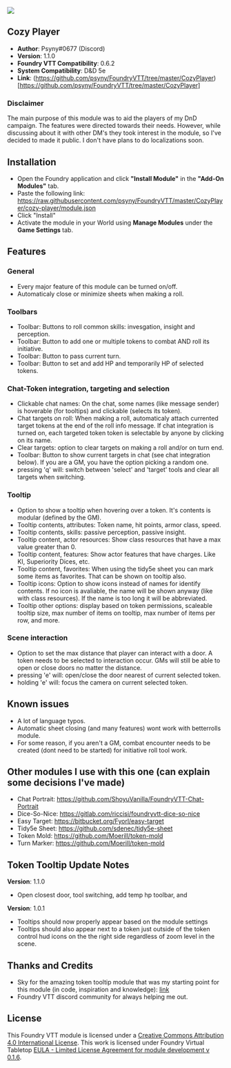 ![](https://img.shields.io/badge/Foundry-v0.6.2-informational)
## Cozy Player

* **Author**: Psyny#0677  (Discord)
* **Version**: 1.1.0
* **Foundry VTT Compatibility**: 0.6.2
* **System Compatibility**: D&D 5e
* **Link**: (https://github.com/psyny/FoundryVTT/tree/master/CozyPlayer)[https://github.com/psyny/FoundryVTT/tree/master/CozyPlayer]

### Disclaimer

The main purpose of this module was to aid the players of my DnD campaign. The features were directed towards their needs.
However, while discussing about it with other DM's they took interest in the module, so I've decided to made it public.
I don't have plans to do localizations soon.

## Installation
* Open the Foundry application and click **"Install Module"** in the **"Add-On Modules"** tab.
* Paste the following link: https://raw.githubusercontent.com/psyny/FoundryVTT/master/CozyPlayer/cozy-player/module.json
* Click "Install"
* Activate the module in your World using **Manage Modules** under the **Game Settings** tab.

## Features

### General
* Every major feature of this module can be turned on/off.
* Automaticaly close or minimize sheets when making a roll. 

### Toolbars
* Toolbar: Buttons to roll common skills: invesgation, insight and perception.
* Toolbar: Button to add one or multiple tokens to combat AND roll its initiative.
* Toolbar: Button to pass current turn.
* Toolbar: Button to set and add HP and temporarily HP of selected tokens.

### Chat-Token integration, targeting and selection
* Clickable chat names: On the chat, some names (like message sender) is hoverable (for tooltips) and clickable (selects its token).
* Chat targets on roll: When making a roll, automaticaly attach currented target tokens at the end of the roll info message. If chat integration is turned on, each targeted token token is selectable by anyone by clicking on its name.
* Clear targets: option to clear targets on making a roll and/or on turn end.
* Toolbar: Button to show current targets in chat (see chat integration below). If you are a GM, you have the option picking a random one.
* pressing 'q' will: switch between 'select' and 'target' tools and clear all targets when switching. 

### Tooltip
* Option to show a tooltip when hovering over a token. It's contents is modular (defined by the GM).
* Tooltip contents, attributes: Token name, hit points, armor class, speed.
* Tooltip contents, skills: passive perception, passive insight.
* Tooltip content, actor resources: Show class resources that have a max value greater than 0.
* Tooltip content, features: Show actor features that have charges. Like KI, Superiority Dices, etc.
* Tooltip content, favorites: When using the tidy5e sheet you can mark some items as favorites. That can be shown on tooltip also.
* Tooltip icons: Option to show icons instead of names for identify contents. If no icon is avaliable, the name will be shown anyway (like with class resources). If the name is too long it will be abbreviated. 
* Tooltip other options: display based on token permissions, scaleable tooltip size, max number of items on tooltip, max number of items per row, and more.

### Scene interaction
* Option to set the max distance that player can interact with a door. A token needs to be selected to interaction occur. GMs will still be able to open or close doors no matter the distance.
* pressing 'e' will: open/close the door nearest of current selected token.
* holding 'e' will: focus the camera on current selected token.

## Known issues
- A lot of language typos.
- Automatic sheet closing (and many features) wont work with betterrolls module.
- For some reason, if you aren't a GM, combat encounter needs to be created (dont need to be started) for initiative roll tool work.

## Other modules I use with this one (can explain some decisions I've made)
* Chat Portrait: https://github.com/ShoyuVanilla/FoundryVTT-Chat-Portrait
* Dice-So-Nice: https://gitlab.com/riccisi/foundryvtt-dice-so-nice
* Easy Target: https://bitbucket.org/Fyorl/easy-target
* Tidy5e Sheet: https://github.com/sdenec/tidy5e-sheet
* Token Mold: https://github.com/Moerill/token-mold
* Turn Marker: https://github.com/Moerill/token-mold

## Token Tooltip Update Notes
**Version**: 1.1.0
* Open closest door, tool switching, add temp hp toolbar, and 

**Version**: 1.0.1
* Tooltips should now properly appear based on the module settings
* Tooltips should also appear next to a token just outside of the token control hud icons on the the right side regardless of zoom level in the scene.

## Thanks and Credits
- Sky for the amazing token tooltip module that was my starting point for this module (in code, inspiration and knowledge): [link](https://github.com/Sky-Captain-13/foundry/tree/master/token-tooltip) 
- Foundry VTT discord community for always helping me out.

## License
This Foundry VTT module is licensed under a [Creative Commons Attribution 4.0 International License](http://creativecommons.org/licenses/by/4.0/).
This work is licensed under Foundry Virtual Tabletop [EULA - Limited License Agreement for module development v 0.1.6](http://foundryvtt.com/pages/license.html).
